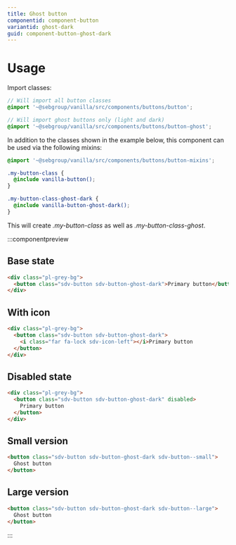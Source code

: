 ```yaml
---
title: Ghost button
componentid: component-button
variantid: ghost-dark
guid: component-button-ghost-dark
---
```


# Usage

Import classes:

```scss
// Will import all button classes
@import '~@sebgroup/vanilla/src/components/buttons/button';

// Will import ghost buttons only (light and dark)
@import '~@sebgroup/vanilla/src/components/buttons/button-ghost';
```

In addition to the classes shown in the example below, this component can be used via the following mixins:

```scss
@import '~@sebgroup/vanilla/src/components/buttons/button-mixins';

.my-button-class {
  @include vanilla-button();
}

.my-button-class-ghost-dark {
  @include vanilla-button-ghost-dark();
}
```

This will create <i>.my-button-class</i> as well as <i>.my-button-class-ghost</i>.

:::componentpreview

## Base state

```html
<div class="pl-grey-bg">
  <button class="sdv-button sdv-button-ghost-dark">Primary button</button>
</div>
```

## With icon

```html
<div class="pl-grey-bg">
  <button class="sdv-button sdv-button-ghost-dark">
    <i class="far fa-lock sdv-icon-left"></i>Primary button
  </button>
</div>
```

## Disabled state

```html
<div class="pl-grey-bg">
  <button class="sdv-button sdv-button-ghost-dark" disabled>
    Primary button
  </button>
</div>
```

## Small version

```html
<button class="sdv-button sdv-button-ghost-dark sdv-button--small">
  Ghost button
</button>
```

## Large version

```html
<button class="sdv-button sdv-button-ghost-dark sdv-button--large">
  Ghost button
</button>
```
:::
